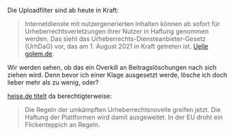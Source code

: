 Die Uploadfilter sind ab heute in Kraft:

> Internetdienste mit nutzergenerierten Inhalten können ab sofort für Urheberrechtsverletzungen ihrer Nutzer in Haftung genommen werden. Das sieht das Urheberrechts-Diensteanbieter-Gesetz (UrhDaG) vor, das am 1. August 2021 in Kraft getreten ist. [Uelle golem.de](https://www.golem.de/news/gesetz-tritt-in-kraft-die-uploadfilter-sind-da-2108-158563.html). 

Wir werden sehen, ob das ein Overkill an Beitragslöschungen nach sich ziehen wird. Denn bevor ich einer Klage ausgesetzt werde, lösche ich doch lieber mehr als zu wenig, oder?

[heise.de titelt](https://www.heise.de/news/Urheberrechtsreform-Gesetz-fuer-Upload-Filter-und-Sperrknopf-tritt-in-Kraft-6152273.html) da berechtigterweise:

> Die Regeln der umkämpften Urheberrechtsnovelle greifen jetzt. Die Haftung der Plattformen wird damit ausgeweitet. In der EU droht ein Flickenteppich an Regeln. 